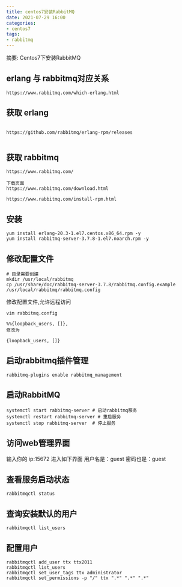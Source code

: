 ```yaml
---
title: centos7安装RabbitMQ
date: 2021-07-29 16:00
categories:
- centos7
tags:
- rabbitmq
---
```

	
	
摘要: Centos7下安装RabbitMQ
<!-- more -->


## erlang 与 rabbitmq对应关系
```
https://www.rabbitmq.com/which-erlang.html
```

## 获取 erlang

```

https://github.com/rabbitmq/erlang-rpm/releases


```


## 获取 rabbitmq

```
https://www.rabbitmq.com/

下载页面
https://www.rabbitmq.com/download.html

https://www.rabbitmq.com/install-rpm.html
```

## 安装
```
yum install erlang-20.3-1.el7.centos.x86_64.rpm -y
yum install rabbitmq-server-3.7.8-1.el7.noarch.rpm -y
```

## 修改配置文件

```
# 目录需要创建
mkdir /usr/local/rabbitmq
cp /usr/share/doc/rabbitmq-server-3.7.8/rabbitmq.config.example /usr/local/rabbitmq/rabbitmq.config
```

修改配置文件,允许远程访问
```
vim rabbitmq.config

%%{loopback_users, []},
修改为

{loopback_users, []}
```


## 启动rabbitmq插件管理
```
rabbitmq-plugins enable rabbitmq_management
```

## 启动RabbitMQ
```
systemctl start rabbitmq-server # 启动rabbitmq服务
systemctl restart rabbitmq-server # 重启服务
systemctl stop rabbitmq-server  # 停止服务
```

## 访问web管理界面
输入你的 ip:15672
进入如下界面
用户名是：guest
密码也是：guest


##  查看服务启动状态
```
rabbitmqctl status
```

## 查询安装默认的用户
```
rabbitmqctl list_users
```

## 配置用户
```
rabbitmqctl add_user ttx ttx2011
rabbitmqctl list_users
rabbitmqctl set_user_tags ttx administrator
rabbitmqctl set_permissions -p "/" ttx ".*" ".*" ".*"
```
